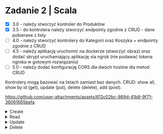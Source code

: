 # Zadanie 2 | Scala

- [x] 3.0 - należy stworzyć kontroler do Produktów
- [x] 3.5 - do kontrolera należy stworzyć endpointy zgodnie z CRUD - dane pobierane z listy
- [ ] 4.0 - należy stworzyć kontrolery do Kategorii oraz Koszyka + endpointy zgodnie z CRUD
- [ ] 4.5 - należy aplikację uruchomić na dockerze (stworzyć obraz) oraz dodać skrypt uruchamiający aplikację via ngrok (nie podawać tokena ngroka w gotowym rozwiązaniu)
- [ ] 5.0 - należy dodać konfigurację CORS dla dwóch hostów dla metod CRUD

Kontrolery mogą bazować na listach zamiast baz danych. CRUD: show all, show by id (get), update (put), delete (delete), add (post).

https://github.com/user-attachments/assets/612c02bc-869d-41b8-9f71-36061665befa

<details><summary> Create </summary>
<img width="789" alt="image" src="https://github.com/user-attachments/assets/6f34dd15-80bf-4ad5-84d2-209dffa5064a" />
</details>

<details><summary> Read </summary>
<h4>List all</h4>
<img width="535" alt="image" src="https://github.com/user-attachments/assets/bd10823f-615e-4233-ae1e-520d9072312b" />

<h4>By ID</h4>
<img width="531" alt="image" src="https://github.com/user-attachments/assets/6fe2404c-0836-4fa4-ac1f-b537a4c21473" />
</details>

<details><summary> Update </summary>
<img width="785" alt="image" src="https://github.com/user-attachments/assets/6b134925-757d-47b1-9e44-0b8f2dbbe03d" />
</details>

<details><summary> Delete </summary>
<img width="531" alt="image" src="https://github.com/user-attachments/assets/c2b950ec-a6c4-42cc-bb45-9c500f8bd911" />
</details>
